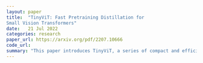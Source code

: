 ```yaml
---
layout: paper
title:  "TinyViT: Fast Pretraining Distillation for
Small Vision Transformers"
date:   21 Jul 2022
categories: research
paper_url: https://arxiv.org/pdf/2207.10666
code_url: 
summary: "This paper introduces TinyViT, a series of compact and efficient vision transformers (ViTs) designed for devices with limited resources. The authors employ a fast distillation framework to transfer knowledge from large pretrained models to smaller ones during pretraining, using sparsified logits from teacher models to minimize memory and computational costs. TinyViT models are scaled down from larger counterparts under specific computation and parameter limits. Experiments show TinyViT achieves 84.8% top-1 accuracy on ImageNet-1k with just 21M parameters, comparable to Swin-B pretrained on ImageNet-21k but with 4.2 times fewer parameters. With increased image resolution, TinyViT reaches 86.5% accuracy, outperforming Swin-L with only 11% of its parameters, and demonstrates strong transferability across various downstream tasks."
---
```



